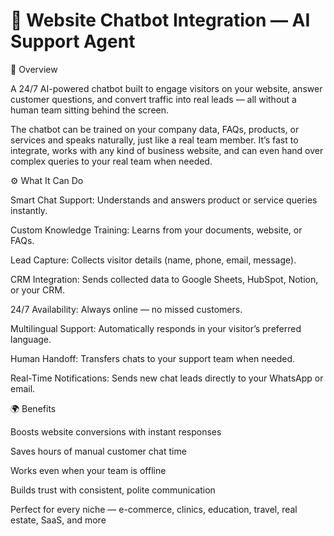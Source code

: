 # 💬 Website Chatbot Integration — AI Support Agent

🧠 Overview

A 24/7 AI-powered chatbot built to engage visitors on your website, answer customer questions, and convert traffic into real leads — all without a human team sitting behind the screen.

The chatbot can be trained on your company data, FAQs, products, or services and speaks naturally, just like a real team member.
It’s fast to integrate, works with any kind of business website, and can even hand over complex queries to your real team when needed.

⚙️ What It Can Do

Smart Chat Support: Understands and answers product or service queries instantly.

Custom Knowledge Training: Learns from your documents, website, or FAQs.

Lead Capture: Collects visitor details (name, phone, email, message).

CRM Integration: Sends collected data to Google Sheets, HubSpot, Notion, or your CRM.

24/7 Availability: Always online — no missed customers.

Multilingual Support: Automatically responds in your visitor’s preferred language.

Human Handoff: Transfers chats to your support team when needed.

Real-Time Notifications: Sends new chat leads directly to your WhatsApp or email.

🌍 Benefits

Boosts website conversions with instant responses

Saves hours of manual customer chat time

Works even when your team is offline

Builds trust with consistent, polite communication

Perfect for every niche — e-commerce, clinics, education, travel, real estate, SaaS, and more
